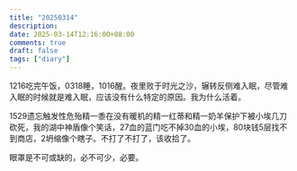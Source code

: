 ```yaml
---
title: "20250314"
description: 
date: 2025-03-14T12:16:00+08:00
comments: true
draft: false
tags: ["diary"]
---
```

1216吃完午饭，0318睡，1016醒。夜里败于时光之沙，辗转反侧难入眠，尽管难入眠的时候就是难入眠，应该没有什么特定的原因。我为什么活着。

1529遗忘触发性危殆精一黍在没有暖机的精一红蒂和精一奶羊保护下被小埃几刀砍死，我的湖中神盾像个笑话，27血的蓝门吃不掉30血的小埃，80块钱5层找不到商店，2坍缩像个瞎子。不打了不打了，该收拾了。

眼罩是不可或缺的，必不可少，必要。